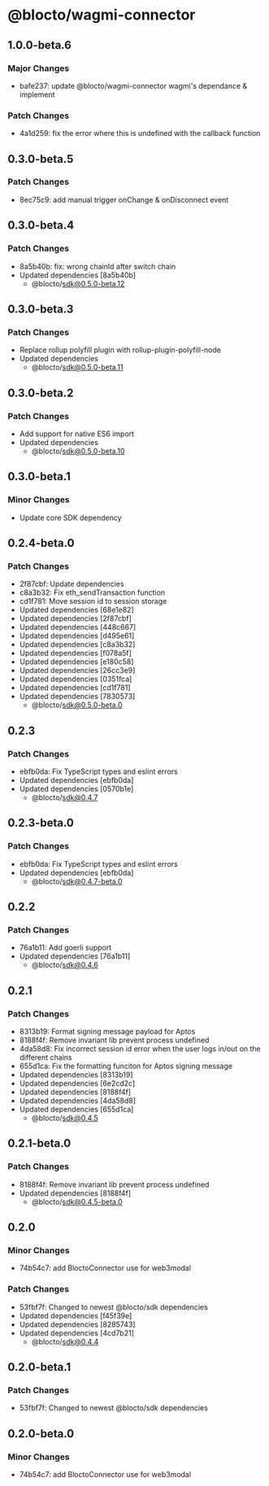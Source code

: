 # @blocto/wagmi-connector

## 1.0.0-beta.6

### Major Changes

- bafe237: update @blocto/wagmi-connector wagmi's dependance & implement

### Patch Changes

- 4a1d259: fix the error where this is undefined with the callback function

## 0.3.0-beta.5

### Patch Changes

- 8ec75c9: add manual trigger onChange & onDisconnect event

## 0.3.0-beta.4

### Patch Changes

- 8a5b40b: fix: wrong chainId after switch chain
- Updated dependencies [8a5b40b]
  - @blocto/sdk@0.5.0-beta.12

## 0.3.0-beta.3

### Patch Changes

- Replace rollup polyfill plugin with rollup-plugin-polyfill-node
- Updated dependencies
  - @blocto/sdk@0.5.0-beta.11

## 0.3.0-beta.2

### Patch Changes

- Add support for native ES6 import
- Updated dependencies
  - @blocto/sdk@0.5.0-beta.10

## 0.3.0-beta.1

### Minor Changes

- Update core SDK dependency

## 0.2.4-beta.0

### Patch Changes

- 2f87cbf: Update dependencies
- c8a3b32: Fix eth_sendTransaction function
- cd1f781: Move session id to session storage
- Updated dependencies [68e1e82]
- Updated dependencies [2f87cbf]
- Updated dependencies [448c667]
- Updated dependencies [d495e61]
- Updated dependencies [c8a3b32]
- Updated dependencies [f078a5f]
- Updated dependencies [e180c58]
- Updated dependencies [26cc3e9]
- Updated dependencies [0351fca]
- Updated dependencies [cd1f781]
- Updated dependencies [7830573]
  - @blocto/sdk@0.5.0-beta.0

## 0.2.3

### Patch Changes

- ebfb0da: Fix TypeScript types and eslint errors
- Updated dependencies [ebfb0da]
- Updated dependencies [0570b1e]
  - @blocto/sdk@0.4.7

## 0.2.3-beta.0

### Patch Changes

- ebfb0da: Fix TypeScript types and eslint errors
- Updated dependencies [ebfb0da]
  - @blocto/sdk@0.4.7-beta.0

## 0.2.2

### Patch Changes

- 76a1b11: Add goerli support
- Updated dependencies [76a1b11]
  - @blocto/sdk@0.4.6

## 0.2.1

### Patch Changes

- 8313b19: Format signing message payload for Aptos
- 8188f4f: Remove invariant lib prevent process undefined
- 4da58d8: Fix incorrect session id error when the user logs in/out on the different chains
- 655d1ca: Fix the formatting funciton for Aptos signing message
- Updated dependencies [8313b19]
- Updated dependencies [6e2cd2c]
- Updated dependencies [8188f4f]
- Updated dependencies [4da58d8]
- Updated dependencies [655d1ca]
  - @blocto/sdk@0.4.5

## 0.2.1-beta.0

### Patch Changes

- 8188f4f: Remove invariant lib prevent process undefined
- Updated dependencies [8188f4f]
  - @blocto/sdk@0.4.5-beta.0

## 0.2.0

### Minor Changes

- 74b54c7: add BloctoConnector use for web3modal

### Patch Changes

- 53fbf7f: Changed to newest @blocto/sdk dependencies
- Updated dependencies [f45f39e]
- Updated dependencies [8285743]
- Updated dependencies [4cd7b21]
  - @blocto/sdk@0.4.4

## 0.2.0-beta.1

### Patch Changes

- 53fbf7f: Changed to newest @blocto/sdk dependencies

## 0.2.0-beta.0

### Minor Changes

- 74b54c7: add BloctoConnector use for web3modal
